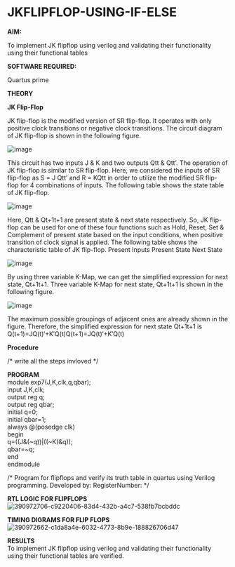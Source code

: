 # JKFLIPFLOP-USING-IF-ELSE

**AIM:** 

To implement  JK flipflop using verilog and validating their functionality using their functional tables

**SOFTWARE REQUIRED:**

Quartus prime

**THEORY**

**JK Flip-Flop**

JK flip-flop is the modified version of SR flip-flop. It operates with only positive clock transitions or negative clock transitions. The circuit diagram of JK flip-flop is shown in the following figure.

![image](https://github.com/naavaneetha/JKFLIPFLOP-USING-IF-ELSE/assets/154305477/a649c30b-232b-4558-b188-fd6c09845180)


This circuit has two inputs J & K and two outputs Qtt & Qtt’. The operation of JK flip-flop is similar to SR flip-flop. Here, we considered the inputs of SR flip-flop as S = J Qtt’ and R = KQtt in order to utilize the modified SR flip-flop for 4 combinations of inputs. The following table shows the state table of JK flip-flop.

![image](https://github.com/naavaneetha/JKFLIPFLOP-USING-IF-ELSE/assets/154305477/c4360742-e8a8-4937-b089-c46c0433f9a3)

 
Here, Qtt & Qt+1t+1 are present state & next state respectively. So, JK flip-flop can be used for one of these four functions such as Hold, Reset, Set & Complement of present state based on the input conditions, when positive transition of clock signal is applied. The following table shows the characteristic table of JK flip-flop. Present Inputs Present State Next State
 
![image](https://github.com/naavaneetha/JKFLIPFLOP-USING-IF-ELSE/assets/154305477/6c275261-a6d5-4c37-a3a7-1e88ca11c4cd)

By using three variable K-Map, we can get the simplified expression for next state, Qt+1t+1. Three variable K-Map for next state, Qt+1t+1 is shown in the following figure.
 
![image](https://github.com/naavaneetha/JKFLIPFLOP-USING-IF-ELSE/assets/154305477/5174f41b-0ce0-4329-a372-6d1943ea6673)

The maximum possible groupings of adjacent ones are already shown in the figure. Therefore, the simplified expression for next state Qt+1t+1 is Q(t+1)=JQ(t)′+K′Q(t)Q(t+1)=JQ(t)′+K′Q(t)

**Procedure**

/* write all the steps invloved */

**PROGRAM**<br>
module exp7(J,K,clk,q,qbar);<br>
input J,K,clk;<br>
output reg q;<br>
output reg qbar;<br>
initial q=0;<br>
initial qbar=1;<br>
always @(posedge clk)<br>
begin<br>
q=((J&(~q))|((~K)&q));<br>
qbar=~q;<br>
end<br>
endmodule<br>

/* Program for flipflops and verify its truth table in quartus using Verilog programming. Developed by: RegisterNumber:
*/

**RTL LOGIC FOR FLIPFLOPS**<br>
![390972706-c9220406-83d4-432b-a4c7-538fb7bcbddc](https://github.com/user-attachments/assets/85ef689a-5145-4667-91c1-1b6503c23487)

**TIMING DIGRAMS FOR FLIP FLOPS**<br>
![390972662-c1da8a4e-6032-4773-8b9e-188826706d47](https://github.com/user-attachments/assets/af3714ab-deb4-4ebe-8a1b-acc53ea9d6b5)


**RESULTS**<br>
To implement JK flipflop using verilog and validating their functionality using their functional tables are verified.
